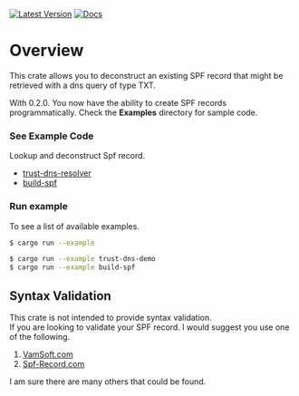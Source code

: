 [![Latest Version](https://img.shields.io/crates/v/decon-spf.svg)](https://crates.io/crates/decon-spf) [![Docs](https://docs.rs/decon-spf/badge.svg)](https://docs.rs/decon-spf)

# Overview

This crate allows you to deconstruct an existing SPF record that might be retrieved with a dns query of type TXT.  

With 0.2.0. You now have the ability to create SPF records programmatically. 
Check the **Examples** directory for sample code.

### See Example Code

Lookup and deconstruct Spf record.

- [trust-dns-resolver](https://github.com/Bas-Man/rust-decon-spf/blob/master/examples/trust-dns-resolver.rs)
- [build-spf](https://github.com/Bas-Man/rust-decon-spf/blob/master/examples/build-new-spf.rs)

### Run example
To see a list of available examples.
```bash
$ cargo run --example
```

```bash
$ cargo run --example trust-dns-demo
$ cargo run --example build-spf
```

## Syntax Validation

This crate is not intended to provide syntax validation.  
If you are looking to validate your SPF record. I would suggest you use one of the following.

1. [VamSoft.com](https://vamsoft.com/support/tools/spf-syntax-validator)
2. [Spf-Record.com](https://www.spf-record.com/analyzer)

I am sure there are many others that could be found.
